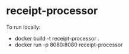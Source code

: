 # receipt-processor
To run locally:
- docker build -t receipt-processor .
- docker run -p 8080:8080 receipt-processor
